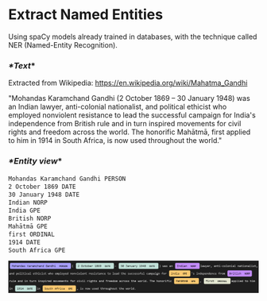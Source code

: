 # Extract Named Entities

Using spaCy models already trained in databases, with the technique called NER (Named-Entity Recognition).

### _*Text_*

Extracted from Wikipedia: https://en.wikipedia.org/wiki/Mahatma_Gandhi

"Mohandas Karamchand Gandhi (2 October 1869 – 30 January 1948) was an Indian lawyer, anti-colonial nationalist, and political ethicist who employed nonviolent resistance to lead the successful campaign for India's independence from British rule and in turn inspired movements for civil rights and freedom across the world. The honorific Mahātmā, first applied to him in 1914 in South Africa, is now used throughout the world."

### _*Entity view_*
```
Mohandas Karamchand Gandhi PERSON
2 October 1869 DATE
30 January 1948 DATE
Indian NORP
India GPE
British NORP
Mahātmā GPE
first ORDINAL
1914 DATE
South Africa GPE
```
![](entities_output.png)

